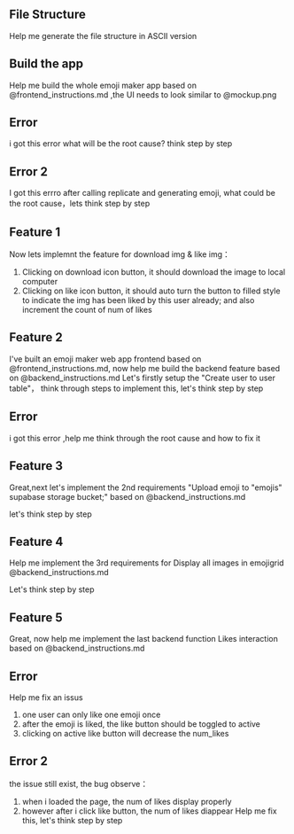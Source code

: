 ## File Structure
Help me generate the file structure in ASCII version

## Build the app
Help me build the whole emoji maker app based on @frontend_instructions.md ,the UI needs to look similar to @mockup.png 
## Error
i got this error what will be the root cause? think step by step

## Error 2
I got this errro after calling replicate and generating emoji, what could be the root cause，lets think step by step

## Feature 1
Now lets implemnt the feature for download img & like img：
1. Clicking on download icon button, it should download the image to local computer
2. Clicking on like icon button, it should auto turn the button to filled style to indicate the img has been liked by this user already; and also increment the count of num of likes

## Feature 2
I've built an emoji maker web app frontend based on @frontend_instructions.md, now help me build the backend feature based on @backend_instructions.md
Let's firstly setup the "Create user to user table"， think through steps to implement this, let's think step by step

## Error
i got this error ,help me think through the root cause and how to fix it

## Feature 3
Great,next let's implement the 2nd requirements "Upload emoji to "emojis" supabase storage bucket;" based on  @backend_instructions.md 

let's think step by step

## Feature 4
Help me implement the 3rd requirements for Display all images in emojigrid @backend_instructions.md

Let's think step by step

## Feature 5
Great, now help me implement the last backend function Likes interaction based on @backend_instructions.md

## Error
Help me fix an issus
1. one user can only like one emoji once
2. after the emoji is liked, the like button should be toggled to active
3. clicking on active like button will decrease the num_likes


## Error 2
the issue still exist, the bug observe：
1. when i loaded the page, the num of likes display properly
2. however after i click like button, the num of likes diappear
Help me fix this, let's think step by step